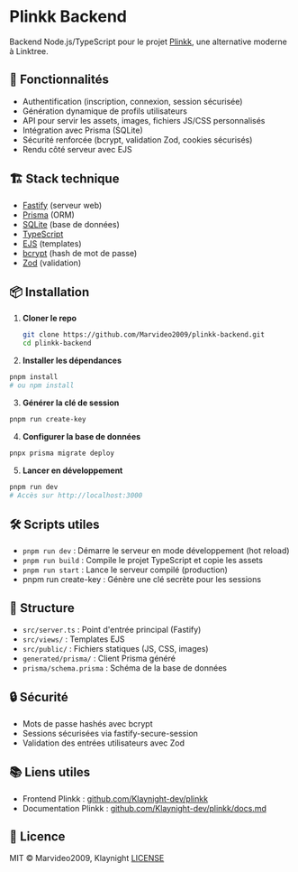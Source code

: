 # Plinkk Backend

Backend Node.js/TypeScript pour le projet [Plinkk](https://github.com/Klaynight-dev/plinkk), une alternative moderne à Linktree.

## 🚀 Fonctionnalités

- Authentification (inscription, connexion, session sécurisée)
- Génération dynamique de profils utilisateurs
- API pour servir les assets, images, fichiers JS/CSS personnalisés
- Intégration avec Prisma (SQLite)
- Sécurité renforcée (bcrypt, validation Zod, cookies sécurisés)
- Rendu côté serveur avec EJS

## 🏗️ Stack technique

- [Fastify](https://www.fastify.io/) (serveur web)
- [Prisma](https://www.prisma.io/) (ORM)
- [SQLite](https://www.sqlite.org/) (base de données)
- [TypeScript](https://www.typescriptlang.org/)
- [EJS](https://ejs.co/) (templates)
- [bcrypt](https://github.com/kelektiv/node.bcrypt.js) (hash de mot de passe)
- [Zod](https://zod.dev/) (validation)

## 📦 Installation

1. **Cloner le repo**

   ```bash
   git clone https://github.com/Marvideo2009/plinkk-backend.git
   cd plinkk-backend
   ```

2. **Installer les dépendances**

  ```bash
  pnpm install
  # ou npm install
  ```

3. **Générer la clé de session**

  ```bash
  pnpm run create-key
  ```

4. **Configurer la base de données**

  ```bash
  pnpx prisma migrate deploy
  ```

5. **Lancer en développement**

  ```bash
  pnpm run dev
  # Accès sur http://localhost:3000
  ```

## 🛠️ Scripts utiles

- `pnpm run dev` : Démarre le serveur en mode développement (hot reload)
- `pnpm run build` : Compile le projet TypeScript et copie les assets
- `pnpm run start` : Lance le serveur compilé (production)
- pnpm run create-key : Génère une clé secrète pour les sessions

## 📁 Structure

- `src/server.ts` : Point d'entrée principal (Fastify)
- `src/views/` : Templates EJS
- `src/public/` : Fichiers statiques (JS, CSS, images)
- `generated/prisma/` : Client Prisma généré
- `prisma/schema.prisma` : Schéma de la base de données

## 🔒 Sécurité

- Mots de passe hashés avec bcrypt
- Sessions sécurisées via fastify-secure-session
- Validation des entrées utilisateurs avec Zod

## 📚 Liens utiles

- Frontend Plinkk : [github.com/Klaynight-dev/plinkk](https://github.com/Klaynight-dev/plinkk)
- Documentation Plinkk : [github.com/Klaynight-dev/plinkk/docs.md](https://github.com/Klaynight-dev/plinkk/blob/main/.md/docs.md)

## 📝 Licence

MIT © Marvideo2009, Klaynight [LICENSE](LICENSE)
